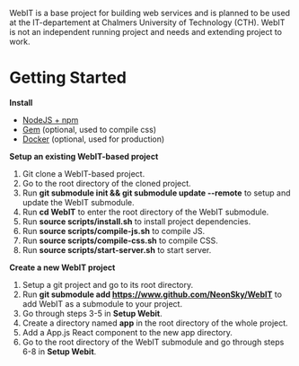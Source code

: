 WebIT is a base project for building web services and is planned to be used at the IT-departement at Chalmers University of Technology (CTH). WebIT is not an independent running project and needs and extending project to work.

# Getting Started
**Install**
- [NodeJS + npm](https://nodejs.org/en/download/)
- [Gem](https://rubygems.org/pages/download) (optional, used to compile css)
- [Docker](https://www.docker.com/community-edition#/download) (optional, used for production)

**Setup an existing WebIT-based project**

1. Git clone a WebIT-based project.
2. Go to the root directory of the cloned project.
3. Run **git submodule init && git submodule update --remote** to setup and update the WebIT submodule.
4. Run **cd WebIT** to enter the root directory of the WebIT submodule.
5. Run **source scripts/install.sh** to install project dependencies.
6. Run **source scripts/compile-js.sh** to compile JS.
7. Run **source scripts/compile-css.sh** to compile CSS.
8. Run **source scripts/start-server.sh** to start server.

**Create a new WebIT project**

1. Setup a git project and go to its root directory.
2. Run **git submodule add https://www.github.com/NeonSky/WebIT** to add WebIT as a submodule to your project.
3. Go through steps 3-5 in **Setup Webit**.
4. Create a directory named **app** in the root directory of the whole project.
5. Add a App.js React component to the new app directory.
6. Go to the root directory of the WebIT submodule and go through steps 6-8 in **Setup Webit**.
